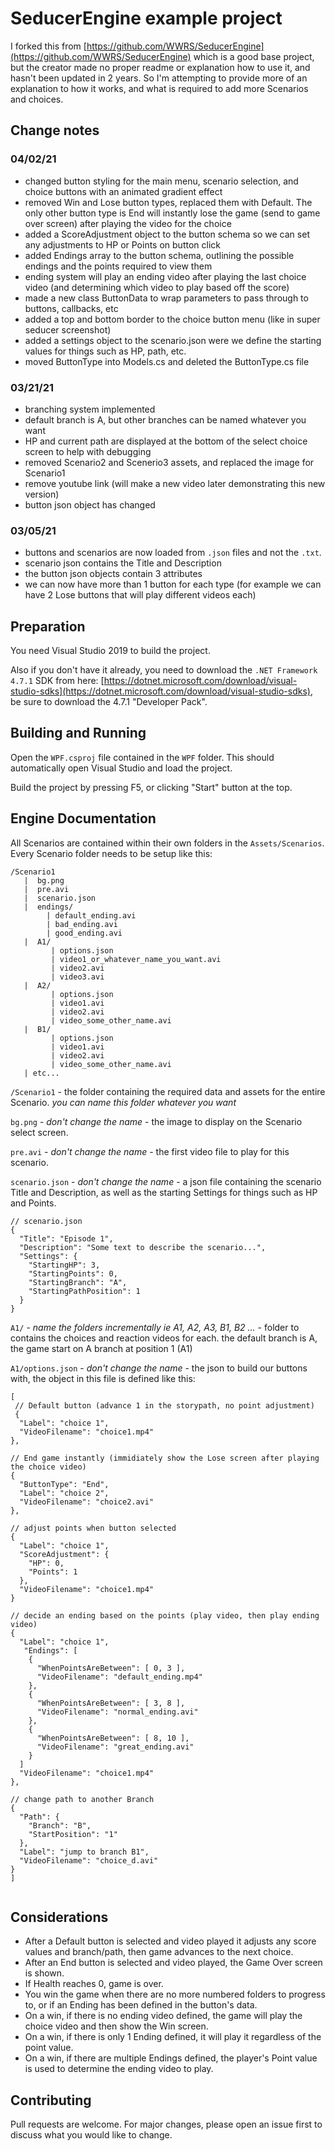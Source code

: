 # SeducerEngine example project

I forked this from [https://github.com/WWRS/SeducerEngine](https://github.com/WWRS/SeducerEngine) which is a good base project, but the creator made no proper readme or explanation how to use it, and hasn't been updated in 2 years. So I'm attempting to provide more of an explanation to how it works, and what is required to add more Scenarios and choices. 


## Change notes

### 04/02/21
  - changed button styling for the main menu, scenario selection, and choice buttons with an animated gradient effect
  - removed Win and Lose button types, replaced them with Default. The only other button type is End will instantly lose the game (send to game over screen) after playing the video for the choice
  - added a ScoreAdjustment object to the button schema so we can set any adjustments to HP or Points on button click
  - added Endings array to the button schema, outlining the possible endings and the points required to view them
  - ending system will play an ending video after playing the last choice video (and determining which video to play based off the score)
  - made a new class ButtonData to wrap parameters to pass through to buttons, callbacks, etc
  - added a top and bottom border to the choice button menu (like in super seducer screenshot)
  - added a settings object to the scenario.json were we define the starting values for things such as HP, path, etc. 
  - moved ButtonType into Models.cs and deleted the ButtonType.cs file

### 03/21/21
 - branching system implemented
 - default branch is A, but other branches can be named whatever you want
 - HP and current path are displayed at the bottom of the select choice screen to help with debugging
 - removed Scenario2 and Scenerio3 assets, and replaced the image for Scenario1
 - remove youtube link (will make a new video later demonstrating this new version)
 - button json object has changed

### 03/05/21 
 - buttons and scenarios are now loaded from `.json` files and not the `.txt`. 
 - scenario json contains the Title and Description
 - the button json objects contain 3 attributes
 - we can now have more than 1 button for each type (for example we can have 2 Lose buttons that will play different videos each)

## Preparation

You need Visual Studio 2019 to build the project.

Also if you don't have it already, you need to download the `.NET Framework 4.7.1` SDK from here: [https://dotnet.microsoft.com/download/visual-studio-sdks](https://dotnet.microsoft.com/download/visual-studio-sdks), be sure to download the 4.7.1 "Developer Pack".  

## Building and Running

Open the `WPF.csproj` file contained in the `WPF` folder. This should automatically open Visual Studio and load the project. 

Build the project by pressing F5, or clicking "Start" button at the top. 

## Engine Documentation

All Scenarios are contained within their own folders in the `Assets/Scenarios`. Every Scenario folder needs to be setup like this:

```
/Scenario1
   |  bg.png
   |  pre.avi
   |  scenario.json
   |  endings/
        | default_ending.avi
        | bad_ending.avi
        | good_ending.avi
   |  A1/
         | options.json
         | video1_or_whatever_name_you_want.avi
         | video2.avi
         | video3.avi
   |  A2/
         | options.json
         | video1.avi
         | video2.avi
         | video_some_other_name.avi
   |  B1/
         | options.json
         | video1.avi
         | video2.avi
         | video_some_other_name.avi
   | etc...
```
`/Scenario1` - the folder containing the required data and assets for the entire Scenario. _you can name this folder whatever you want_

`bg.png` -  _don't change the name_ - the image to display on the Scenario select screen.

`pre.avi` -  _don't change the name_ - the first video file to play for this scenario.

`scenario.json` -  _don't change the name_ - a json file containing the scenario Title and Description, as well as the starting Settings for things such as HP and Points.

```
// scenario.json
{
  "Title": "Episode 1",
  "Description": "Some text to describe the scenario...",
  "Settings": {
    "StartingHP": 3,
    "StartingPoints": 0,
    "StartingBranch": "A",
    "StartingPathPosition": 1
  }
}

```

`A1/` -  _name the folders incrementally ie A1, A2, A3, B1, B2 ..._ - folder to contains the choices and reaction videos for each. the default branch is A, the game start on A branch at position 1 (A1)

`A1/options.json` -  _don't change the name_ - the json to build our buttons with, the object in this file is defined like this: 

  ```
 [
   // Default button (advance 1 in the storypath, no point adjustment)
   {
    "Label": "choice 1",
    "VideoFilename": "choice1.mp4"
  },

  // End game instantly (immidiately show the Lose screen after playing the choice video)
  {
    "ButtonType": "End",
    "Label": "choice 2",
    "VideoFilename": "choice2.avi"
  },

  // adjust points when button selected
  {
    "Label": "choice 1",
    "ScoreAdjustment": {
      "HP": 0,
      "Points": 1
    },
    "VideoFilename": "choice1.mp4"
  }

  // decide an ending based on the points (play video, then play ending video)
  {
    "Label": "choice 1",
     "Endings": [
      {
        "WhenPointsAreBetween": [ 0, 3 ],
        "VideoFilename": "default_ending.mp4"
      },
      {
        "WhenPointsAreBetween": [ 3, 8 ],
        "VideoFilename": "normal_ending.avi"
      },
      {
        "WhenPointsAreBetween": [ 8, 10 ],
        "VideoFilename": "great_ending.avi"
      }
    ]
    "VideoFilename": "choice1.mp4"
  },

  // change path to another Branch 
  {
    "Path": {
      "Branch": "B",
      "StartPosition": "1"
    },
    "Label": "jump to branch B1",
    "VideoFilename": "choice_d.avi"
  }
]


  ```

## Considerations

- After a Default button is selected and video played it adjusts any score values and branch/path, then game advances to the next choice.
- After an End button is selected and video played, the Game Over screen is shown.
- If Health reaches 0, game is over.
- You win the game when there are no more numbered folders to progress to, or if an Ending has been defined in the button's data. 
- On a win, if there is no ending video defined, the game will play the choice video and then show the Win screen.
- On a win, if there is only 1 Ending defined, it will play it regardless of the point value.
- On a win, if there are multiple Endings defined, the player's Point value is used to determine the ending video to play.

## Contributing
Pull requests are welcome. For major changes, please open an issue first to discuss what you would like to change.
